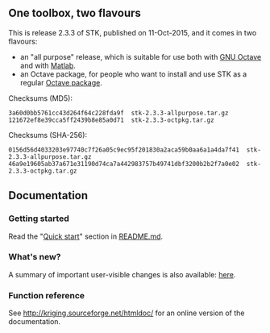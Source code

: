 ## One toolbox, two flavours

This is release 2.3.3 of STK, published on 11-Oct-2015, and it comes in two flavours:

 * an "all purpose" release, which is suitable for use both with [GNU Octave](http://www.gnu.org/software/octave/) and with [Matlab](www.mathworks.com/products/matlab/).
 * an Octave package, for people who want to install and use STK as a regular [Octave package](http://www.gnu.org/software/octave/doc/interpreter/Packages.html#Packages).

Checksums (MD5):
```
3a60d0bb5761cc43d264f64c228fda9f  stk-2.3.3-allpurpose.tar.gz
121672ef8e39cca5ff2439b8e85a0d71  stk-2.3.3-octpkg.tar.gz
```

Checksums (SHA-256):
```
0156d56d4033203e97740c7f26a05c9ec95f201830a2aca59b0aa6a1a4da7f41  stk-2.3.3-allpurpose.tar.gz
46a9e19605ab37a671e31190d74ca7a442983757b49741dbf3200b2b2f7a0e02  stk-2.3.3-octpkg.tar.gz
```

## Documentation

### Getting started

Read the "[Quick start](https://github.com/stk-kriging/stk/blob/2.3.3/README.md#quick-start)" section in [README.md](https://github.com/stk-kriging/stk/blob/2.3.3/README.md).

### What's new?

A summary of important user-visible changes is also available: [here](http://kriging.sourceforge.net/htmldoc/NEWS.html).

### Function reference

See <http://kriging.sourceforge.net/htmldoc/> for an online version of the documentation.
